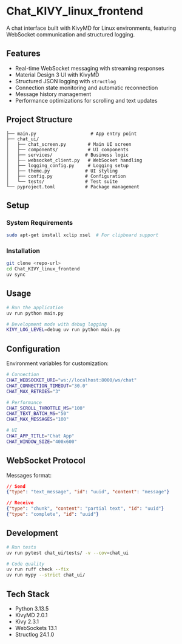 # Chat_KIVY_linux_frontend

A chat interface built with KivyMD for Linux environments, featuring WebSocket communication and structured logging.

## Features

- Real-time WebSocket messaging with streaming responses
- Material Design 3 UI with KivyMD
- Structured JSON logging with `structlog`
- Connection state monitoring and automatic reconnection
- Message history management
- Performance optimizations for scrolling and text updates

## Project Structure

```
├── main.py                    # App entry point
├── chat_ui/
│   ├── chat_screen.py        # Main UI screen
│   ├── components/           # UI components
│   ├── services/            # Business logic
│   ├── websocket_client.py   # WebSocket handling
│   ├── logging_config.py     # Logging setup
│   ├── theme.py             # UI styling
│   ├── config.py            # Configuration
│   └── tests/               # Test suite
└── pyproject.toml           # Package management
```

## Setup

### System Requirements
```bash
sudo apt-get install xclip xsel  # For clipboard support
```

### Installation
```bash
git clone <repo-url>
cd Chat_KIVY_linux_frontend
uv sync
```

## Usage

```bash
# Run the application
uv run python main.py

# Development mode with debug logging
KIVY_LOG_LEVEL=debug uv run python main.py
```

## Configuration

Environment variables for customization:

```bash
# Connection
CHAT_WEBSOCKET_URI="ws://localhost:8000/ws/chat"
CHAT_CONNECTION_TIMEOUT="30.0"
CHAT_MAX_RETRIES="3"

# Performance
CHAT_SCROLL_THROTTLE_MS="100"
CHAT_TEXT_BATCH_MS="50"
CHAT_MAX_MESSAGES="100"

# UI
CHAT_APP_TITLE="Chat App"
CHAT_WINDOW_SIZE="400x600"
```

## WebSocket Protocol

Messages format:
```json
// Send
{"type": "text_message", "id": "uuid", "content": "message"}

// Receive
{"type": "chunk", "content": "partial text", "id": "uuid"}
{"type": "complete", "id": "uuid"}
```

## Development

```bash
# Run tests
uv run pytest chat_ui/tests/ -v --cov=chat_ui

# Code quality
uv run ruff check --fix
uv run mypy --strict chat_ui/
```

## Tech Stack

- Python 3.13.5
- KivyMD 2.0.1
- Kivy 2.3.1
- WebSockets 13.1
- Structlog 24.1.0 